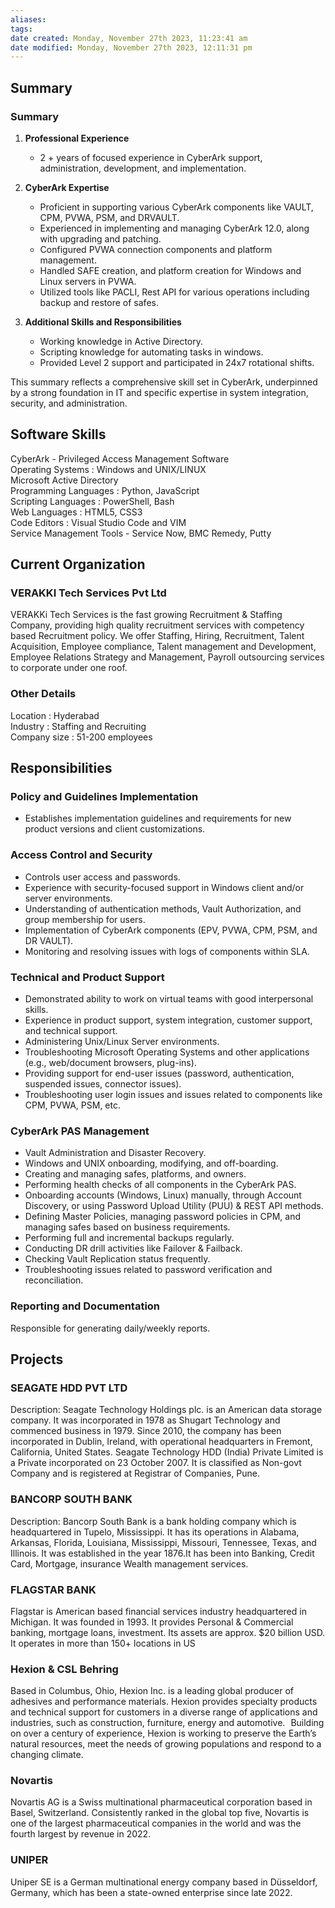```yaml
---
aliases: 
tags: 
date created: Monday, November 27th 2023, 11:23:41 am
date modified: Monday, November 27th 2023, 12:11:31 pm
---
```


## Summary

### Summary

1. **Professional Experience**
   - 2 + years of focused experience in CyberArk support, administration, development, and implementation.

2. **CyberArk Expertise**
   - Proficient in supporting various CyberArk components like VAULT, CPM, PVWA, PSM, and DRVAULT.
   - Experienced in implementing and managing CyberArk 12.0, along with upgrading and patching.
   - Configured PVWA connection components and platform management.
   - Handled SAFE creation, and platform creation for Windows and Linux servers in PVWA.
   - Utilized tools like PACLI, Rest API for various operations including backup and restore of safes.

3. **Additional Skills and Responsibilities**
   - Working knowledge in Active Directory.
   - Scripting knowledge for automating tasks in windows.
   - Provided Level 2 support and participated in 24x7 rotational shifts.

This summary reflects a comprehensive skill set in CyberArk, underpinned by a strong foundation in IT and specific expertise in system integration, security, and administration.

## Software Skills

CyberArk - Privileged Access Management Software  
Operating Systems : Windows and UNIX/LINUX  
Microsoft Active Directory  
Programming Languages : Python, JavaScript  
Scripting Languages : PowerShell, Bash  
Web Languages : HTML5, CSS3  
Code Editors : Visual Studio Code and VIM  
Service Management Tools - Service Now, BMC Remedy, Putty

## Current Organization

### VERAKKI Tech Services Pvt Ltd

VERAKKi Tech Services is the fast growing Recruitment & Staffing Company, providing high quality recruitment services with competency based Recruitment policy. We offer Staffing, Hiring, Recruitment, Talent Acquisition, Employee compliance, Talent management and Development, Employee Relations Strategy and Management, Payroll outsourcing services to corporate under one roof. 

### Other Details

Location : Hyderabad  
Industry : Staffing and Recruiting  
Company size : 51-200 employees

## Responsibilities

### Policy and Guidelines Implementation

- Establishes implementation guidelines and requirements for new product versions and client customizations.

### Access Control and Security

- Controls user access and passwords.  
- Experience with security-focused support in Windows client and/or server environments.  
- Understanding of authentication methods, Vault Authorization, and group membership for users.  
- Implementation of CyberArk components (EPV, PVWA, CPM, PSM, and DR VAULT).  
- Monitoring and resolving issues with logs of components within SLA.

### Technical and Product Support

- Demonstrated ability to work on virtual teams with good interpersonal skills.  
- Experience in product support, system integration, customer support, and technical support.  
- Administering Unix/Linux Server environments.  
- Troubleshooting Microsoft Operating Systems and other applications (e.g., web/document browsers, plug-ins).  
- Providing support for end-user issues (password, authentication, suspended issues, connector issues).  
- Troubleshooting user login issues and issues related to components like CPM, PVWA, PSM, etc.

### CyberArk PAS Management

- Vault Administration and Disaster Recovery.  
- Windows and UNIX onboarding, modifying, and off-boarding.  
- Creating and managing safes, platforms, and owners.  
- Performing health checks of all components in the CyberArk PAS.  
- Onboarding accounts (Windows, Linux) manually, through Account Discovery, or using Password Upload Utility (PUU) & REST API methods.  
- Defining Master Policies, managing password policies in CPM, and managing safes based on business requirements.  
- Performing full and incremental backups regularly.  
- Conducting DR drill activities like Failover & Failback.  
- Checking Vault Replication status frequently.  
- Troubleshooting issues related to password verification and reconciliation.

### Reporting and Documentation

Responsible for generating daily/weekly reports.  

## Projects

### SEAGATE HDD PVT LTD

Description: Seagate Technology Holdings plc. is an American data storage company. It was incorporated in 1978 as Shugart Technology and commenced business in 1979. Since 2010, the company has been incorporated in Dublin, Ireland, with operational headquarters in Fremont, California, United States. Seagate Technology HDD (India) Private Limited is a Private incorporated on 23 October 2007. It is classified as Non-govt Company and is registered at Registrar of Companies, Pune.

### BANCORP SOUTH BANK

Description: Bancorp South Bank is a bank holding company which is headquartered in Tupelo, Mississippi. It has its operations in Alabama, Arkansas, Florida, Louisiana, Mississippi, Missouri, Tennessee, Texas, and Illinois. It was established in the year 1876.It has been into Banking, Credit Card, Mortgage, insurance Wealth management services.

### FLAGSTAR BANK

Flagstar is American based financial services industry headquartered in Michigan. It was founded in 1993. It provides Personal & Commercial banking, mortgage loans, investment. Its assets are approx. $20 billion USD. It operates in more than 150+ locations in US

### Hexion & CSL Behring

Based in Columbus, Ohio, Hexion Inc. is a leading global producer of adhesives and performance materials. Hexion provides specialty products and technical support for customers in a diverse range of applications and industries, such as construction, furniture, energy and automotive.   Building on over a century of experience, Hexion is working to preserve the Earth’s natural resources, meet the needs of growing populations and respond to a changing climate.

### Novartis

Novartis AG is a Swiss multinational pharmaceutical corporation based in Basel, Switzerland. Consistently ranked in the global top five, Novartis is one of the largest pharmaceutical companies in the world and was the fourth largest by revenue in 2022.

### UNIPER

Uniper SE is a German multinational energy company based in Düsseldorf, Germany, which has been a state-owned enterprise since late 2022.